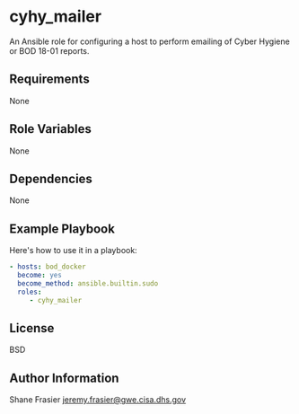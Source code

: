 # cyhy_mailer #

An Ansible role for configuring a host to perform emailing of Cyber
Hygiene or BOD 18-01 reports.

## Requirements ##

None

## Role Variables ##

None

## Dependencies ##

None

## Example Playbook ##

Here's how to use it in a playbook:

```yaml
- hosts: bod_docker
  become: yes
  become_method: ansible.builtin.sudo
  roles:
     - cyhy_mailer
```

## License ##

BSD

## Author Information ##

Shane Frasier <jeremy.frasier@gwe.cisa.dhs.gov>
